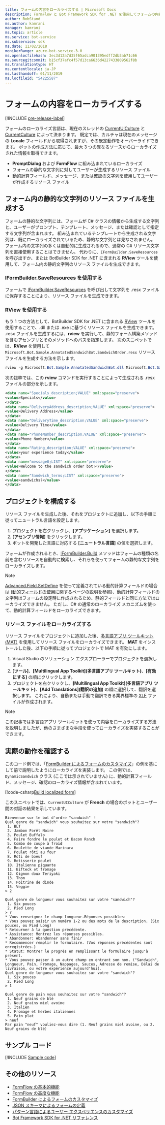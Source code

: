```yaml
---
title: フォームの内容をローカライズする | Microsoft Docs
description: FormFlow と Bot Framework SDK for .NET を使用してフォームの内容をローカライズする方法を説明します。
author: RobStand
ms.author: kamrani
manager: kamrani
ms.topic: article
ms.service: bot-service
ms.subservice: sdk
ms.date: 11/02/2018
monikerRange: azure-bot-service-3.0
ms.openlocfilehash: 3ec3d12a7d35f65adca901395edff2db3ab71c66
ms.sourcegitcommit: b15cf37afc4f57d13ca6636d4227433809562f8b
ms.translationtype: HT
ms.contentlocale: ja-JP
ms.lasthandoff: 01/11/2019
ms.locfileid: "54225587"
---
```

# <a name="localize-form-content"></a>フォームの内容をローカライズする

[!INCLUDE [pre-release-label](../includes/pre-release-label-v3.md)]

フォームのローカライズ言語は、現在のスレッドの [CurrentUICulture](https://msdn.microsoft.com/library/system.threading.thread.currentuiculture(v=vs.110).aspx) と [CurrentCulture](https://msdn.microsoft.com/library/system.threading.thread.currentculture(v=vs.110).aspx) によって決まります。
既定では、カルチャは現在のメッセージの **Locale** フィールドから取得されますが、その既定動作をオーバーライドできます。
ボットの作成方法に応じて、最大 3 つの異なるソースからローカライズされた情報を取得できます。

- **PromptDialog** および **FormFlow** に組み込まれているローカライズ
- フォームの静的な文字列に対してユーザーが生成するリソース ファイル
- 動的計算フィールド、メッセージ、または確認の文字列を使用してユーザーが作成するリソース ファイル

## <a name="generate-a-resource-file-for-the-static-strings-in-your-form"></a>フォーム内の静的な文字列のリソース ファイルを生成する

フォームの静的な文字列には、フォームが C# クラスの情報から生成する文字列と、ユーザーがプロンプト、テンプレート、メッセージ、または確認として指定する文字列が含まれます。
組み込まれているテンプレートから生成される文字列は、既にローカライズされているため、静的な文字列とは見なされません。
フォーム内の文字列の多くは自動的に生成されるので、通常の C# リソース文字列を直接使用することはできません。
代わりに、`IFormBuilder.SaveResources` を呼び出すか、または BotBuilder SDK for .NET に含まれる **RView** ツールを使用して、フォーム内の静的文字列のリソース ファイルを生成できます。

### <a name="use-iformbuildersaveresources"></a>IFormBuilder.SaveResources を使用する

フォームで [IFormBuilder.SaveResources][saveResources] を呼び出して文字列を .resx ファイルに保存することにより、リソース ファイルを生成できます。

### <a name="use-rview"></a>RView を使用する

もう 1 つの方法として、BotBuilder SDK for .NET に含まれる <a href="https://aka.ms/v3-cs-RView-library" target="_blank">RView</a> ツールを使用することで、.dll または .exe に基づくリソース ファイルを生成できます。
.resx ファイルを生成するには、**rview** を実行して、静的フォーム構築メソッドを含むアセンブリとそのメソッドへのパスを指定します。
次のスニペットでは、**RView** を使用して `Microsoft.Bot.Sample.AnnotatedSandwichBot.SandwichOrder.resx` リソース ファイルを生成する方法を示します。

```csharp
rview -g Microsoft.Bot.Sample.AnnotatedSandwichBot.dll Microsoft.Bot.Sample.AnnotatedSandwichBot.SandwichOrder.BuildForm
```

次の抜粋では、この **rview** コマンドを実行することによって生成される .resx ファイルの部分を示します。

```xml
<data name="Specials_description;VALUE" xml:space="preserve">
<value>Specials</value>
</data>
<data name="DeliveryAddress_description;VALUE" xml:space="preserve">
<value>Delivery Address</value>
</data>
<data name="DeliveryTime_description;VALUE" xml:space="preserve">
<value>Delivery Time</value>
</data>
<data name="PhoneNumber_description;VALUE" xml:space="preserve">
<value>Phone Number</value>
</data>
<data name="Rating_description;VALUE" xml:space="preserve">
<value>your experience today</value>
</data>
<data name="message0;LIST" xml:space="preserve">
<value>Welcome to the sandwich order bot!</value>
</data>
<data name="Sandwich_terms;LIST" xml:space="preserve">
<value>sandwichs?</value>
</data>
```

## <a name="configure-your-project"></a>プロジェクトを構成する

リソース ファイルを生成した後、それをプロジェクトに追加し、以下の手順に従ってニュートラル言語を設定します。 

1. プロジェクトを右クリックし、**[アプリケーション]** を選択します。
2. **[アセンブリ情報]** をクリックします。
3. ボットを開発した言語に対応する **[ニュートラル言語]** の値を選択します。

フォームが作成されるとき、[IFormBuilder.Build][build] メソッドはフォームの種類の名前を含むリソースを自動的に検索し、それらを使ってフォームの静的な文字列をローカライズします。 

> [!NOTE]
> [Advanced.Field.SetDefine][setDefine] を使って定義されている動的計算フィールドの場合は ([動的フィールドの使用](bot-builder-dotnet-formflow-formbuilder.md#dynamically-define-field-values-confirmations-and-messages)に関するページの説明を参照)、動的計算フィールドの文字列はフォームの設定時に作成されるため、静的フィールドと同じ方法ではローカライズできません。 ただし、C# の通常のローカライズ メカニズムを使って、動的計算フィールドをローカライズできます。

### <a name="localize-resource-files"></a>リソース ファイルをローカライズする 

リソース ファイルをプロジェクトに追加した後、<a href="https://developer.microsoft.com/windows/develop/multilingual-app-toolkit" target="_blank">多言語アプリ ツールキット (MAT)</a> を使用してリソース ファイルをローカライズできます。 **MAT** をインストールした後、以下の手順に従ってプロジェクトで MAT を有効にします。

1. Visual Studio のソリューション エクスプローラーでプロジェクトを選択します。
2. **[ツール]**、**[Multilingual App Toolkit]\(多言語アプリ ツールキット\)**、**[有効にする]** の順にクリックします。
3. プロジェクトを右クリックし、**[Multilingual App Toolkit]\(多言語アプリ ツールキット\)**、**[Add Translations]\(翻訳の追加\)** の順に選択して、翻訳を選択します。 これにより、自動または手動で翻訳できる業界標準の <a href="https://en.wikipedia.org/wiki/XLIFF" target="_blank">XLF</a> ファイルが作成されます。

> [!NOTE]
> この記事では多言語アプリ ツールキットを使って内容をローカライズする方法を説明しましたが、他のさまざまな手段を使ってローカライズを実装することができます。

## <a name="see-it-in-action"></a>実際の動作を確認する

このコード例では、「[FormBuilder によるフォームのカスタマイズ](bot-builder-dotnet-formflow-formbuilder.md)」の例を基にして前で説明したようにローカライズを実装します。 この例では、`DynamicSandwich` クラス (ここでは示されていません) に、動的計算フィールド、メッセージ、確認のローカライズ情報が含まれています。

[!code-csharp[Build localized form](../includes/code/dotnet-formflow-localize.cs#buildLocalizedForm)]

このスニペットでは、`CurrentUICulture` が **French** の場合のボットとユーザー間の対話の結果を示しています。

```console
Bienvenue sur le bot d'ordre "sandwich" !
Quel genre de "sandwich" vous souhaitez sur votre "sandwich"?
 1. BLT
 2. Jambon Forêt Noire
 3. Poulet Buffalo
 4. Faire fondre le poulet et Bacon Ranch
 5. Combo de coupe à froid
 6. Boulette de viande Marinara
 7. Poulet rôti au four
 8. Rôti de boeuf
 9. Rotisserie poulet
 10. Italienne piquante
 11. Bifteck et fromage
 12. Oignon doux Teriyaki
 13. Thon
 14. Poitrine de dinde
 15. Veggie
> 2

Quel genre de longueur vous souhaitez sur votre "sandwich"?
 1. Six pouces
 2. Pied Long
> ?
* Vous renseignez le champ longueur.Réponses possibles:
* Vous pouvez saisir un numéro 1-2 ou des mots de la description. (Six pouces, ou Pied Long)
* Retourner à la question précédente.
* Assistance: Montrez les réponses possibles.
* Abandonner: Abandonner sans finir
* Recommencer remplir le formulaire. (Vos réponses précédentes sont enregistrées.)
* Statut: Montrer le progrès en remplissant le formulaire jusqu'à présent.
* Vous pouvez passer à un autre champ en entrant son nom. ("Sandwich", Longueur, Pain, Fromage, Nappages, Sauces, Adresse de remise, Délai de livraison, ou votre expérience aujourd'hui).
Quel genre de longueur vous souhaitez sur votre "sandwich"?
 1. Six pouces
 2. Pied Long
> 1

Quel genre de pain vous souhaitez sur votre "sandwich"?
 1. Neuf grains de blé
 2. Neuf grains miel avoine
 3. Italien
 4. Fromage et herbes italiennes
 5. Pain plat
> neuf
Par pain "neuf" vouliez-vous dire (1. Neuf grains miel avoine, ou 2. Neuf grains de blé)
```

## <a name="sample-code"></a>サンプル コード

[!INCLUDE [Sample code](../includes/snippet-dotnet-formflow-samples.md)]

## <a name="additional-resources"></a>その他のリソース

- [FormFlow の基本的機能](bot-builder-dotnet-formflow.md)
- [FormFlow の高度な機能](bot-builder-dotnet-formflow-advanced.md)
- [FormBuilder によるフォームのカスタマイズ](bot-builder-dotnet-formflow-formbuilder.md)
- [JSON スキーマによるフォームの定義](bot-builder-dotnet-formflow-json-schema.md)
- [パターン言語によるユーザー エクスペリエンスのカスタマイズ](bot-builder-dotnet-formflow-pattern-language.md)
- <a href="/dotnet/api/?view=botbuilder-3.11.0" target="_blank">Bot Framework SDK for .NET リファレンス</a>

[build]: /dotnet/api/microsoft.bot.builder.formflow.formbuilder-1.build 

[setDefine]: /dotnet/api/microsoft.bot.builder.formflow.advanced.field-1.setdefine

[saveResources]: /dotnet/api/microsoft.bot.builder.formflow.iform-1.saveresources
